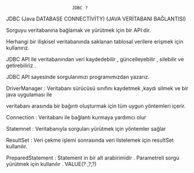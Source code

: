                              JDBC ?

JDBC (Java DATABASE CONNECTİVİTY) (JAVA VERİTABANI BAĞLANTISI)

Sorguyu veritabanına bağlamak ve yürütmek için bir API dir.

Herhangi bir ilişkisel veritabanında saklanan tablosal verilere erişmek için kullanırız.

JDBC API ile veritabanından veri kaydedebilir , güncelleyebilir , silebilir ve getirebiliriz .

JDBC API sayesinde sorgularımızı programımızdan yazarız.

DriverManager : Veritabanı sürücüsü sınıfını kaydetmek ,kaydı silmek ve bir java uygulaması ile

veritabanı arasında bir bağıntı oluşturmak için tüm uygun yöntemleri içerir.

Connection : Veritabanı ile bağlantı kurmaya yardımcı olur

Statemnet : Veritabanıyla sorguları yürütmek için yöntemler sağlar

ResultSet : Veri çekme işlemi sonrasında veri listelemek için resultSet kullanılır.

PreparedStatement : Statement in bir alt arabirimidir . Parametreli sorgu yürütmek için kullanılır . VALUE(? ,?,?)
